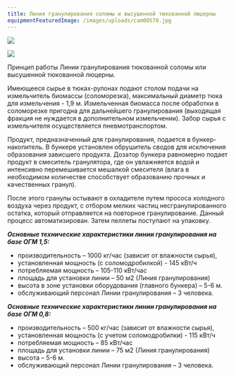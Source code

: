 ```yaml
---
title: Линия гранулирования соломы и высушенной тюкованной люцерны
equipmentFeaturedImage: /images/uploads/cam00578.jpg
---
```

![](/images/uploads/20170820_182254.jpg)

![](/images/uploads/20170820_182312.jpg)

Принцип работы Линии гранулирования тюкованной соломы или высушенной тюкованной люцерны.

Имеющееся сырье в тюках-рулонах подают столом подачи на измельчитель биомассы (соломорезка), максимальный диаметр тюка для измельчения - 1,9 м. Измельченная биомасса после обработки в соломорезке пригодна для дальнейшего гранулирования (выходящая фракция не нуждается в дополнительном измельчении). Забор сырья с измельчителя осуществляется пневмотранспортом.

Продукт, предназначенный для гранулирования, подается в бункер-накопитель. В бункере установлен обрушитель сводов для исключения образования зависшего продукта. Дозатор бункера равномерно подает продукт в смеситель гранулятора, где он увлажняется водой и интенсивно перемешивается мешалкой смесителя (влага в необходимом количестве способствует образованию прочных и качественных гранул).

После этого гранулы остывают в охладителе путем прососа холодного воздуха через продукт, с отбором мелких частиц несгранулированного остатка, который отправляется на повторное гранулирование. Данный процесс автоматизирован. Затем пеллеты поступают на упаковку.

_**Основные технические характеристики линии гранулирования на базе ОГМ 1,5:**_

* производительность – 1000 кг/час (зависит от влажности сырья),
* установленная мощность (с соломодробилкой) - 145 кВт/ч
* потребляемая мощность –  105-110 кВт/час
* площадь для установки линии – 50 м2 (Линия гранулирования)
* высота в зоне установки оборудования (главного бункера) – 5-6 м.
* обслуживающий персонал Линии гранулирования – 3 человека.

_**Основные технические характеристики линии гранулирования на базе ОГМ 0,8:**_

* производительность – 500 кг/час (зависит от влажности сырья),
* установленная мощность (с учетом соломодробилки) - 115 кВт/ч
* потребляемая мощность – 85 кВт/час
* площадь для установки линии – 75 м2 (Линия гранулирования)
* высота – 5-6 м.
* обслуживающий персонал Линии гранулирования – 3 человека.
